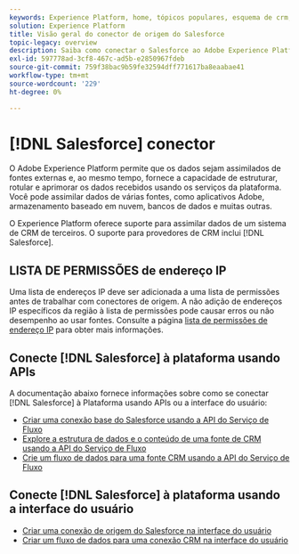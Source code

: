 ```yaml
---
keywords: Experience Platform, home, tópicos populares, esquema de crm, crm, CRM, salesforce, Salesforce
solution: Experience Platform
title: Visão geral do conector de origem do Salesforce
topic-legacy: overview
description: Saiba como conectar o Salesforce ao Adobe Experience Platform usando APIs ou a interface do usuário.
exl-id: 597778ad-3cf8-467c-ad5b-e2850967fdeb
source-git-commit: 759f38bac9b59fe32594dff771617ba8eaabae41
workflow-type: tm+mt
source-wordcount: '229'
ht-degree: 0%

---
```


# [!DNL Salesforce] conector

O Adobe Experience Platform permite que os dados sejam assimilados de fontes externas e, ao mesmo tempo, fornece a capacidade de estruturar, rotular e aprimorar os dados recebidos usando os serviços da plataforma. Você pode assimilar dados de várias fontes, como aplicativos Adobe, armazenamento baseado em nuvem, bancos de dados e muitas outras.

O Experience Platform oferece suporte para assimilar dados de um sistema de CRM de terceiros. O suporte para provedores de CRM inclui [!DNL Salesforce].

## LISTA DE PERMISSÕES de endereço IP

Uma lista de endereços IP deve ser adicionada a uma lista de permissões antes de trabalhar com conectores de origem. A não adição de endereços IP específicos da região à lista de permissões pode causar erros ou não desempenho ao usar fontes. Consulte a página [lista de permissões de endereço IP](../../ip-address-allow-list.md) para obter mais informações.

<!--
## Field mapping from [!DNL Salesforce] to XDM

To establish a source connection between [!DNL Salesforce] and Platform, the [!DNL Salesforce] source data fields must be mapped to their appropriate target XDM fields prior to being ingested into Platform.

See the following for detailed information on the field mapping rules between [!DNL Salesforce] datasets and Platform:

- [Contacts](../adobe-applications/mapping/salesforce.md#contact)
- [Leads](../adobe-applications/mapping/salesforce.md#lead)
- [Accounts](../adobe-applications/mapping/salesforce.md#account)
- [Opportunities](../adobe-applications/mapping/salesforce.md#opportunity)
- [Opportunity contact roles](../adobe-applications/mapping/salesforce.md#opportunity-contact-role)
- [Campaigns](../adobe-applications/mapping/salesforce.md#campaign)
- [Campaign members](../adobe-applications/mapping/salesforce.md#campaign-member)

## Set up the [!DNL Salesforce] namespace and schema auto-generation utility

To use the [!DNL Salesforce] source as part of [!DNL B2B-CDP], you must first set up a [!DNL Postman] utility to auto-generate your [!DNL Salesforce] namespaces and schemas. The following documentation provides additonal information on setting up the [!DNL Postman] utility:

- You can download the namespace and schema auto-generation utility collection and environment from this [GitHub repository](https://git.corp.adobe.com/marketo-engineering/namespace_schema_utility).
- For information on using Platform APIs including details on how to gather values for required headers and read sample API calls, see the guide on [getting started with Platform APIs](../../../landing/api-guide.md).
- For information on how to generate your credentials for Platform APIs, see the tutorial on [authenticating and accessing Experience Platform APIs](../../../landing/api-authentication.md).
- For information on how to set up [!DNL Postman] for Platform APIs, see the tutorial on [setting up developer console and [!DNL Postman]](../../../landing/postman.md).

With a Platform developer console and [!DNL Postman] set up, you can now start applying the appropriate environment values to your [!DNL Postman] environment.

The following table contains example values as well as additional information on populating your [!DNL Postman] environment:

| Variable | Description | Example |
| --- | --- | --- |
| `CLIENT_SECRET` | A unique identifier used to generate your `{ACCESS_TOKEN}`. See the tutorial on [authenticating and accessing Experience Platform APIs](../../../landing/api-authentication.md) for information on how to retrieve your `{CLIENT_SECRET}`. | `{CLIENT_SECRET}` |
| `JWT_TOKEN` | The JSON Web Token (JWT) is an authentication credential used to generate your {ACCESS_TOKEN}. See the tutorial on [authenticating and accessing Experience Platform APIs](../../../landing/api-authentication.md) for information on how to generate your `{JWT_TOKEN}`. | `{JWT_TOKEN}` |
| `API_KEY` | A unique identifier used to authenticate calls to Experience Platform APIs. See the tutorial on [authenticating and accessing Experience Platform APIs](../../../landing/api-authentication.md) for information on how to retrieve your `{API_KEY}`. | `c8d9a2f5c1e03789bd22e8efdd1bdc1b` |
| `ACCESS_TOKEN` | The authorization token required to complete calls to Experience Platform APIs. See the tutorial on [authenticating and accessing Experience Platform APIs](../../../landing/api-authentication.md) for information on how to retrieve your `{ACCESS_TOKEN}`. | `Bearer {ACCESS_TOKEN}` |
| `META_SCOPE` | With regards to [!DNL Marketo], this value is fixed and is alway set to: `ent_dataservices_sdk`. | `ent_dataservices_sdk` |
| `CONTAINER_ID` | The `global` container holds all standard Adobe and Experience Platform partner provided classes, schema field groups, data types, and schemas. With regards to [!DNL Marketo], this value is fixed and is always set to `global`. | `global` |
| `PRIVATE_KEY` | A credential used to authenticate your [!DNL Postman] instance to Experience Platform APIs. See the tutorial on setting up developer console and [setting up developer console and [!DNL Postman]](../../../landing/postman.md) for instructions on how to retrieve your {PRIVATE_KEY}. | `{PRIVATE_KEY}` |
| `TECHNICAL_ACCOUNT_ID` | A credential used to integrate to Adobe I/O. | `D42AEVJZTTJC6LZADUBVPA15@techacct.adobe.com` |
| `IMS` | The Identity Management System (IMS) provides the framework for authentication to Adobe services. With regards to [!DNL Marketo], this value is fixed and is always set to: `ims-na1.adobelogin.com`. | `ims-na1.adobelogin.com` |
| `IMS_ORG` | A corporate entity that can own or license products and services and allow access to its members. See the tutorial on [setting up developer console and [!DNL Postman]](../../../landing/postman.md) for instructions on how to retrieve your `{IMS_ORG}` information. | `ABCEH0D9KX6A7WA7ATQE0TE@adobeOrg` |
| `SANDBOX_NAME` | The name of the virtual sandbox partition that you are using. | `prod` |
| `TENANT_ID` | An ID used to ensure that the resources you create are namespaced properly and are contained within your IMS Organization. | `b2bcdpproductiontest` |
| `PLATFORM_URL` | The URL endpoint that you are making API calls to. This value is fixed and is always set to: `http://platform.adobe.io/`. | `http://platform.adobe.io/` |
| `munchkinId` | The unique ID for your [!DNL Marketo] account. See the tutorial on [authenticating your [!DNL Marketo] instance](../adobe-applications/marketo/marketo-auth.md) for information on how to retrieve your `munchkinId`. | `123-ABC-456` |
| `sfdc_org_id` | The organization ID for your [!DNL Salesforce] account. See the following [[!DNL Salesforce] guide](https://help.salesforce.com/articleView?id=000325251&type=1&mode=1) for more information on acquiring your [!DNL Salesforce] organization ID. | `00D4W000000FgYJUA0` |
`f6438fab-67e8-4814-a6b5-8c8dcdf7a98f` |
| `has_abm` | A boolean value that indicates if you are subscribed to [!DNL Marketo Account-Based Marketing]. | `false` |
| `has_msi` | A boolean value that indicates if you are subcscribed to [!DNL Marketo Sales Insight]. | `false` |

{style="table-layout:auto"}

### Running the scripts

With your [!DNL Postman] collection and environment set up, you can now run the script through the [!DNL Postman] interface.

In the [!DNL Postman] interface, select the root folder of the auto-generator utility and then select **[!DNL Run]** from the top header.

![root-folder](../../images/tutorials/create/salesforce/root-folder.png)

The [!DNL Runner] interface appears. From here, ensure that all the checkboxes are selected and then select **[!DNL Run Namespaces and Schemas Autogeneration Utility]**.

![run-generator](../../images/tutorials/create/salesforce/run-generator.png)

A successful request creates the B2B namespaces and schemas according to beta specifications.

-->

## Conecte [!DNL Salesforce] à plataforma usando APIs

A documentação abaixo fornece informações sobre como se conectar [!DNL Salesforce] à Plataforma usando APIs ou a interface do usuário:

- [Criar uma conexão base do Salesforce usando a API do Serviço de Fluxo](../../tutorials/api/create/crm/salesforce.md)
- [Explore a estrutura de dados e o conteúdo de uma fonte de CRM usando a API do Serviço de Fluxo](../../tutorials/api/explore/crm.md)
- [Crie um fluxo de dados para uma fonte CRM usando a API do Serviço de Fluxo](../../tutorials/api/collect/crm.md)

## Conecte [!DNL Salesforce] à plataforma usando a interface do usuário

- [Criar uma conexão de origem do Salesforce na interface do usuário](../../tutorials/ui/create/crm/salesforce.md)
- [Criar um fluxo de dados para uma conexão CRM na interface do usuário](../../tutorials/ui/dataflow/crm.md)
